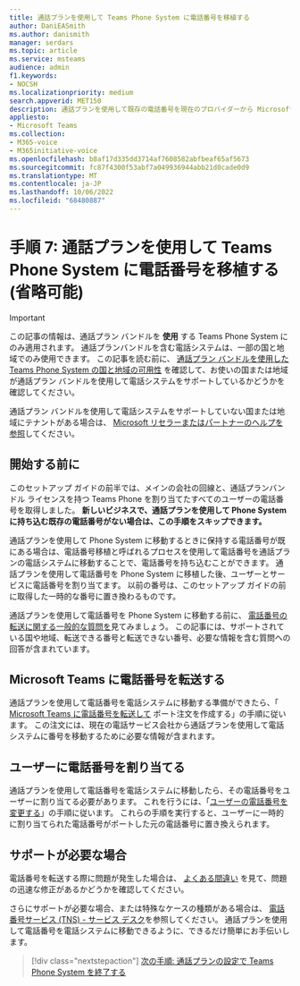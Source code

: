 ```yaml
---
title: 通話プランを使用して Teams Phone System に電話番号を移植する
author: DaniEASmith
ms.author: danismith
manager: serdars
ms.topic: article
ms.service: msteams
audience: admin
f1.keywords:
- NOCSH
ms.localizationpriority: medium
search.appverid: MET150
description: 通話プランを使用して既存の電話番号を現在のプロバイダーから Microsoft Teams 電話 システムに移動する方法について説明します。
appliesto:
- Microsoft Teams
ms.collection:
- M365-voice
- M365initiative-voice
ms.openlocfilehash: b8af17d335dd3714af7608582abfbeaf65af5673
ms.sourcegitcommit: fc87f4300f53abf7a049936944abb21d0cade0d9
ms.translationtype: MT
ms.contentlocale: ja-JP
ms.lasthandoff: 10/06/2022
ms.locfileid: "68480887"
---
```

# <a name="step-7-port-phone-numbers-to-teams-phone-system-with-calling-plan-optional"></a>手順 7: 通話プランを使用して Teams Phone System に電話番号を移植する (省略可能)

> [!IMPORTANT]
> この記事の情報は、通話プラン バンドルを **使用** する Teams Phone System にのみ適用されます。 通話プランバンドルを含む電話システムは、一部の国と地域でのみ使用できます。 この記事を読む前に、 [通話プラン バンドルを使用した Teams Phone System の国と地域の可用性](../country-and-region-availability-for-audio-conferencing-and-calling-plans/country-and-region-availability-for-audio-conferencing-and-calling-plans.md) を確認して、お使いの国または地域が通話プラン バンドルを使用して電話システムをサポートしているかどうかを確認してください。
>
> 通話プラン バンドルを使用して電話システムをサポートしていない国または地域にテナントがある場合は、 [Microsoft リセラーまたはパートナーのヘルプを参照](reseller-partner-support.md)してください。
> 
## <a name="before-you-start"></a>開始する前に
このセットアップ ガイドの前半では、メインの会社の回線と、通話プランバンドル ライセンスを持つ Teams Phone を割り当てたすべてのユーザーの電話番号を取得しました。 **新しいビジネスで、通話プランを使用して Phone System に持ち込む既存の電話番号がない場合は、この手順をスキップできます。**

通話プランを使用して Phone System に移動するときに保持する電話番号が既にある場合は、電話番号移植と呼ばれるプロセスを使用して電話番号を通話プランの電話システムに移動することで、電話番号を持ち込むことができます。 通話プランを使用して電話番号を Phone System に移植した後、ユーザーとサービスに電話番号を割り当てます。 以前の番号は、このセットアップ ガイドの前に取得した一時的な番号に置き換わるものです。

通話プランを使用して電話番号を Phone System に移動する前に、 [電話番号の転送に関する一般的な質問を](../phone-number-calling-plans/port-order-overview.md)見てみましょう。 この記事には、サポートされている国や地域、転送できる番号と転送できない番号、必要な情報を含む質問への回答が含まれています。

## <a name="transferring-phone-numbers-to-microsoft-teams"></a>Microsoft Teams に電話番号を転送する
通話プランを使用して電話番号を電話システムに移動する準備ができたら、「 [Microsoft Teams に電話番号を転送して](../phone-number-calling-plans/transfer-phone-numbers-to-teams.md) ポート注文を作成する」の手順に従います。 この注文には、現在の電話サービス会社から通話プランを使用して電話システムに番号を移動するために必要な情報が含まれます。

## <a name="assigning-phone-numbers-to-users"></a>ユーザーに電話番号を割り当てる
通話プランを使用して電話番号を電話システムに移動したら、その電話番号をユーザーに割り当てる必要があります。 これを行うには、「[ユーザーの電話番号を変更する](../assign-change-or-remove-a-phone-number-for-a-user.md)」の手順に従います。 これらの手順を実行すると、ユーザーに一時的に割り当てられた電話番号がポートした元の電話番号に置き換えられます。

## <a name="need-help"></a>サポートが必要な場合

電話番号を転送する際に問題が発生した場合は、 [よくある間違い](../phone-number-calling-plans/port-order-overview.md#common-mistakes-to-watch-out-for) を見て、問題の迅速な修正があるかどうかを確認してください。

さらにサポートが必要な場合、または特殊なケースの種類がある場合は、 [電話番号サービス (TNS) - サービス デスク](../manage-phone-numbers-for-your-organization/contact-tns-service-desk.md)を参照してください。 通話プランを使用して電話番号を電話システムに移動できるように、できるだけ簡単にお手伝いします。

> [!div class="nextstepaction"]
> [次の手順: 通話プランの設定で Teams Phone System を終了する](set-up-finish.md)
